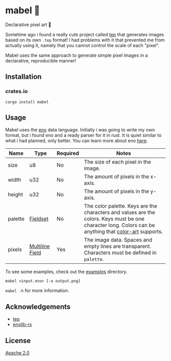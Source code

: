 # mabel 🍁

Declarative pixel art 🎨

Sometime ago i found a really cute project called [tep](https://github.com/gennyble/tep) that generates images based on its own `.tep` format! I had problems with it that prevented me from actually using it, namely that you cannot control the scale of each "pixel".

Mabel uses the same approach to generate simple pixel images in a declarative, reproducible manner!

## Installation

### crates.io

```
cargo install mabel
```

## Usage

Mabel uses the [eno](https://eno-lang.org) data language. Initially i was going to write my own format, but i found eno and a ready parser for it in rust. It is quiet similar to what i had planned, only better. You can learn more about eno [here](https://eno-lang.org/guide).



| Name    | Type                                                                    | Required | Notes                                                                                                                                                                                                   |
| ------- | ----------------------------------------------------------------------- | -------- | ------------------------------------------------------------------------------------------------------------------------------------------------------------------------------------------------------- |
| size    | u8                                                                      | No       | The size of each pixel in the image.                                                                                                                                                                    |
| width   | u32                                                                     | No       | The amount of pixels in the x-axis.                                                                                                                                                                     |
| height  | u32                                                                     | No       | The amount of pixels in the y-axis.                                                                                                                                                                     |
| palette | [Fieldset](https://eno-lang.org/guide/elements/fieldsets)               | No       | The color palette. Keys are the characters and values are the colors. Keys must be one character long. Colors can be anything that [color-art](https://color-art.netlify.app/guide/usage.html) supports. |
| pixels  | [Multiline Field](https://eno-lang.org/guide/elements/multiline-fields) | Yes      | The image data. Spaces and empty lines are transparent. Characters must be defined in `palette`.                                                                                                        |

To see some examples, check out the [examples](examples) directory.

```
mabel <input.eno> [-o output.png]
```

`mabel -h` for more information.

## Acknowledgements

- [tep](https://github.com/gennyble/tep)
- [enolib-rs](https://codeberg.org/simonrepp/enolib-rs)

## License

[Apache 2.0](LICENSE)
